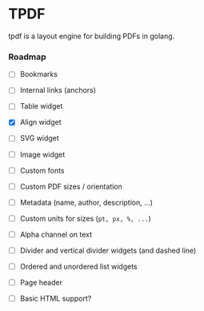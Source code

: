 # TPDF

tpdf is a layout engine for building PDFs in golang.


### Roadmap

- [ ] Bookmarks
- [ ] Internal links (anchors)
- [ ] Table widget
- [X] Align widget
- [ ] SVG widget
- [ ] Image widget
- [ ] Custom fonts
- [ ] Custom PDF sizes / orientation
- [ ] Metadata (name, author, description, ...)
- [ ] Custom units for sizes (`pt, px, %, ...`)
- [ ] Alpha channel on text
- [ ] Divider and vertical divider widgets (and dashed line)
- [ ] Ordered and unordered list widgets
- [ ] Page header
- [ ] Basic HTML support?

